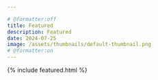 ```yaml
---

# @formatter:off
title: Featured
description: Featured
date: 2024-07-25
image: /assets/thumbnails/default-thumbnail.png
# @formatter:on
---
```


{% include featured.html %}